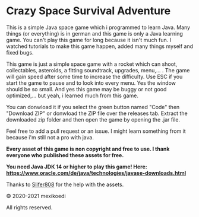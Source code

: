 # Crazy Space Survival Adventure

This is a simple Java space game which i programmed to learn Java. 
Many things (or everything) is in german and this game is only a Java learning game. 
You can't play this game for long because it isn't much fun. I watched tutorials to make this game happen, added many things myself and fixed bugs. 


This game is just a simple space game with a rocket which can shoot, collectables, asteroids, a fitting soundtrack, upgrades, menu,... . 
The game will gain speed after some time to increase the difficulty.
Use ESC if you start the game to pause and to look into every menu. 
Yes the window should be so small.
And yes this game may be buggy or not good optimized,... but yeah, i learned much from this game.


You can donwload it if you select the green button named "Code" then "Download ZIP" or donwload the ZIP file over the releases tab. Extract the downloaded zip folder and then open the game by opening the .jar file.


Feel free to add a pull request or an issue. I might learn something from it because i'm still not a pro with java.


**Every asset of this game is non copyright and free to use. I thank everyone who published these assets for free.**

**You need Java JDK 14 or higher to play this game! Here: https://www.oracle.com/de/java/technologies/javase-downloads.html**

Thanks to [Slifer808](https://steamcommunity.com/profiles/76561198347469960) for the help with the assets.

© 2020-2021 mexikoedi 

All rights reserved.
